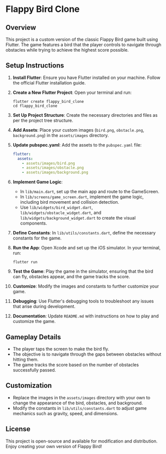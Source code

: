 # Flappy Bird Clone

## Overview
This project is a custom version of the classic Flappy Bird game built using Flutter. The game features a bird that the player controls to navigate through obstacles while trying to achieve the highest score possible.

## Setup Instructions

1. **Install Flutter**: Ensure you have Flutter installed on your machine. Follow the official Flutter installation guide.

2. **Create a New Flutter Project**: Open your terminal and run:
   ```
   flutter create flappy_bird_clone
   cd flappy_bird_clone
   ```

3. **Set Up Project Structure**: Create the necessary directories and files as per the project tree structure.

4. **Add Assets**: Place your custom images (`bird.png`, `obstacle.png`, `background.png`) in the `assets/images` directory.

5. **Update pubspec.yaml**: Add the assets to the `pubspec.yaml` file:
   ```yaml
   flutter:
     assets:
       - assets/images/bird.png
       - assets/images/obstacle.png
       - assets/images/background.png
   ```

6. **Implement Game Logic**:
   - In `lib/main.dart`, set up the main app and route to the GameScreen.
   - In `lib/screens/game_screen.dart`, implement the game logic, including bird movement and collision detection.
   - Use `lib/widgets/bird_widget.dart`, `lib/widgets/obstacle_widget.dart`, and `lib/widgets/background_widget.dart` to create the visual components.

7. **Define Constants**: In `lib/utils/constants.dart`, define the necessary constants for the game.

8. **Run the App**: Open Xcode and set up the iOS simulator. In your terminal, run:
   ```
   flutter run
   ```

9. **Test the Game**: Play the game in the simulator, ensuring that the bird can fly, obstacles appear, and the game tracks the score.

10. **Customize**: Modify the images and constants to further customize your game.

11. **Debugging**: Use Flutter's debugging tools to troubleshoot any issues that arise during development.

12. **Documentation**: Update `README.md` with instructions on how to play and customize the game.

## Gameplay Details
- The player taps the screen to make the bird fly.
- The objective is to navigate through the gaps between obstacles without hitting them.
- The game tracks the score based on the number of obstacles successfully passed.

## Customization
- Replace the images in the `assets/images` directory with your own to change the appearance of the bird, obstacles, and background.
- Modify the constants in `lib/utils/constants.dart` to adjust game mechanics such as gravity, speed, and dimensions.

## License
This project is open-source and available for modification and distribution. Enjoy creating your own version of Flappy Bird!
